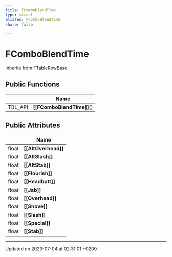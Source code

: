 ```yaml
---
title: FComboBlendTime
type: struct
aliases: FComboBlendTime
share: false

---
```


# FComboBlendTime





Inherits from FTableRowBase

## Public Functions

|                | Name           |
| -------------- | -------------- |
| TBL_API | **[[FComboBlendTime]]**() |

## Public Attributes

|                | Name           |
| -------------- | -------------- |
| float | **[[AltOverhead]]**  |
| float | **[[AltSlash]]**  |
| float | **[[AltStab]]**  |
| float | **[[Flourish]]**  |
| float | **[[Headbutt]]**  |
| float | **[[Jab]]**  |
| float | **[[Overhead]]**  |
| float | **[[Shove]]**  |
| float | **[[Slash]]**  |
| float | **[[Special]]**  |
| float | **[[Stab]]**  |

-------------------------------

Updated on 2023-07-04 at 02:31:01 +0200